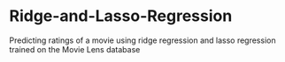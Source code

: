 # Ridge-and-Lasso-Regression
 Predicting ratings of a movie using ridge regression and lasso regression trained on the Movie Lens database
